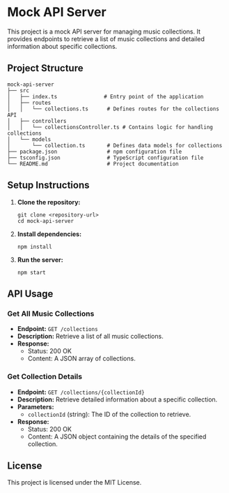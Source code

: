 # Mock API Server

This project is a mock API server for managing music collections. It provides endpoints to retrieve a list of music collections and detailed information about specific collections.

## Project Structure

```
mock-api-server
├── src
│   ├── index.ts               # Entry point of the application
│   ├── routes
│   │   └── collections.ts      # Defines routes for the collections API
│   ├── controllers
│   │   └── collectionsController.ts # Contains logic for handling collections
│   └── models
│       └── collection.ts       # Defines data models for collections
├── package.json                # npm configuration file
├── tsconfig.json               # TypeScript configuration file
└── README.md                   # Project documentation
```

## Setup Instructions

1. **Clone the repository:**
   ```
   git clone <repository-url>
   cd mock-api-server
   ```

2. **Install dependencies:**
   ```
   npm install
   ```

3. **Run the server:**
   ```
   npm start
   ```

## API Usage

### Get All Music Collections

- **Endpoint:** `GET /collections`
- **Description:** Retrieve a list of all music collections.
- **Response:**
  - Status: 200 OK
  - Content: A JSON array of collections.

### Get Collection Details

- **Endpoint:** `GET /collections/{collectionId}`
- **Description:** Retrieve detailed information about a specific collection.
- **Parameters:**
  - `collectionId` (string): The ID of the collection to retrieve.
- **Response:**
  - Status: 200 OK
  - Content: A JSON object containing the details of the specified collection.

## License

This project is licensed under the MIT License.